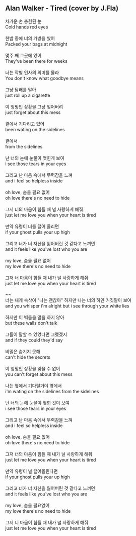 ## Alan Walker - Tired (cover by J.Fla)

차가운 손 충현된 눈  
Cold hands red eyes  
<br>
한밤 중에 너의 가방을 쌌어  
Packed your bags at midnight  
<br>
몇주 째 그곳에 있어  
They've been there for weeks  
<br>
너는 작별 인사의 의미를 몰라  
You don't know what goodbye means  
<br>
그냥 담배를 말아  
just roll up a cigarette  
<br>
이 엉망인 상황을 그냥 잊어버려  
just forget about this mess  
<br>
곁에서 기다리고 있어  
been wating on the sidelines  
<br>
곁에서  
from the sidelines  
<br>
난 너의 눈에 눈물이 맺힌게 보여  
i see those tears in your eyes  
<br>
그리고 난 마음 속에서 무력감을 느껴  
and i feel so  helpless inside  
<br>
oh love, 숨을 필요 없어  
oh love there's no need to hide  
<br>
그저 너의 마음이 힘들 때 널 사랑하게 해줘  
just let me love you when your heart is tired  
<br>
만약 유령이 너를 끌어 올리면  
if your ghost pulls your up high  
<br>
그리고 너가 너 자신을 잃어버린 것 같다고 느끼면  
and it feels like you've lost who you are  
<br>
my love, 숨을 필요 없어  
my love there's no need to hide  
<br>
그저 너 마음이 힘들 때 내가 널 사랑하게 해줘  
just let me love you when your heart is tired  
<br>
~~ 
<br>
너는 내게 속삭여 "나는 괜찮아" 하지만 나는 너의 하얀 거짓말이 보여  
and you whisper i'm alright but i see through your white lies  
<br>
하지만 이 벽들을 말을 하지 않아  
but these walls don't talk  
<br>
그들이 말할 수 있었다면 그랬겠지  
and if they could they'd say  
<br>
비밀은 숨기지 못해  
can't hide the secrets  
<br>
이 엉망인 상황을 잊을 수 없어  
you can't forget about this mess  
<br>
나는 옆에서 기다릴거야 옆에서  
i'm wating on the sidelines from the sidelines  
<br>
난 너의 눈에 눈물이 맺힌 것이 보여  
i see those tears in your eyes  
<br>
그리고 난 마음 속에서 무력감을 느껴  
and i feel so helpless inside  
<br>
oh love, 숨을 필요 없어  
oh love there's no need to hide  
<br>
그저 너의 마음이 힘들 때 내가 널 사랑하게 해줘  
just let me love you when your heart is tired  
<br>
만약 유령이 널 끌어올린다면  
if your ghost pulls your up high  
<br>
그리고 너가 너 자신을 잃어버린 것 같다고 느끼면  
and it feels like you've lost who you are  
<br>
my love, 숨을 필요없어  
my love there's no need to hide  
<br>
그저 니 마음이 힘들 때 내가 널 사랑하게 해줘  
just let me love you when your heart is tired  
<br>